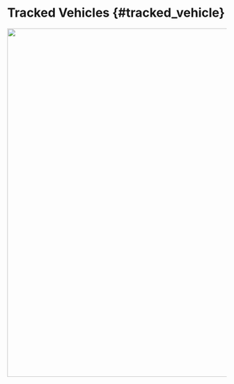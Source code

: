 Tracked Vehicles {#tracked_vehicle}
===================================

<img src="http://www.projectchrono.org/assets/manual/vehicle/tracked_subsystems.png" width="800" />
